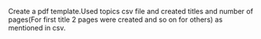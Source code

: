 Create a pdf template.Used topics csv file and created titles and number of pages(For first title 2 pages were created and so on for others) as mentioned in csv.
